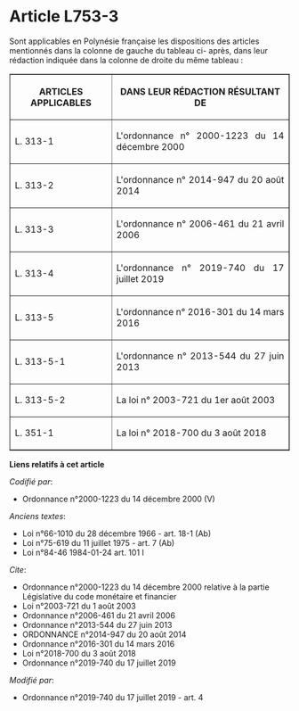 # Article L753-3

Sont applicables en Polynésie française les dispositions des articles mentionnés dans la colonne de gauche du tableau ci-
après, dans leur rédaction indiquée dans la colonne de droite du même tableau :

<table border="1">
  <tbody>
    <tr>
      <th>

ARTICLES APPLICABLES</th>
      <th>

DANS LEUR RÉDACTION RÉSULTANT DE</th>
    </tr>
    <tr>
      <td align="justify">

L. 313-1</td>
      <td align="justify">

L'ordonnance n° 2000-1223 du 14 décembre 2000
</td>
    </tr>
    <tr>
      <td align="justify">

L. 313-2</td>
      <td align="justify">

L'ordonnance n° 2014-947 du 20 août 2014
</td>
    </tr>
    <tr>
      <td align="justify">

L. 313-3</td>
      <td align="justify">

L'ordonnance n° 2006-461 du 21 avril 2006
</td>
    </tr>
    <tr>
      <td align="justify">

L. 313-4</td>
      <td align="justify">

L'ordonnance n° 2019-740 du 17 juillet 2019
</td>
    </tr>
    <tr>
      <td align="justify">

L. 313-5</td>
      <td align="justify">

L'ordonnance n° 2016-301 du 14 mars 2016
</td>
    </tr>
    <tr>
      <td align="justify">

L. 313-5-1</td>
      <td align="justify">

L'ordonnance n° 2013-544 du 27 juin 2013
</td>
    </tr>
    <tr>
      <td align="justify">

L. 313-5-2</td>
      <td align="justify">

La loi n° 2003-721 du 1er août 2003
</td>
    </tr>
    <tr>
      <td align="justify">

L. 351-1</td>
      <td align="justify">

La loi n° 2018-700 du 3 août 2018
</td>
    </tr>
  </tbody>
</table>

**Liens relatifs à cet article**

_Codifié par_:

  - Ordonnance n°2000-1223 du 14 décembre 2000 (V)

_Anciens textes_:

  - Loi n°66-1010 du 28 décembre 1966 - art. 18-1 (Ab)
  - Loi n°75-619 du 11 juillet 1975 - art. 7 (Ab)
  - Loi n°84-46 1984-01-24 art. 101 I

_Cite_:

  - Ordonnance n°2000-1223 du 14 décembre 2000 relative à la partie Législative du code monétaire et financier
  - Loi n°2003-721 du 1 août 2003
  - Ordonnance n°2006-461 du 21 avril 2006
  - Ordonnance n°2013-544 du 27 juin 2013
  - ORDONNANCE n°2014-947 du 20 août 2014
  - Ordonnance n°2016-301 du 14 mars 2016
  - Loi n°2018-700 du 3 août 2018
  - Ordonnance n°2019-740 du 17 juillet 2019

_Modifié par_:

  - Ordonnance n°2019-740 du 17 juillet 2019 - art. 4
